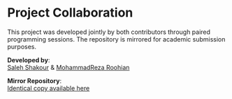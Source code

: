 # Project Collaboration

This project was developed jointly by both contributors through paired programming sessions. The repository is mirrored for academic submission purposes.

**Developed by**:  
[Saleh Shakour](https://github.com/SalehShakour) & [MohammadReza Roohian](https://github.com/MohammadRezaRoohian)  

**Mirror Repository**:  
[Identical copy available here](https://github.com/MohammadRezaRoohian/Maternal-Health-Risk-Classification)
